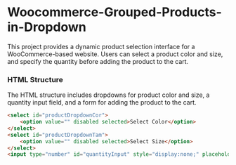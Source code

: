 # Woocommerce-Grouped-Products-in-Dropdown
This project provides a dynamic product selection interface for a WooCommerce-based website. Users can select a product color and size, and specify the quantity before adding the product to the cart.

### HTML Structure

The HTML structure includes dropdowns for product color and size, a quantity input field, and a form for adding the product to the cart.

```html
<select id="productDropdownCor">
    <option value="" disabled selected>Select Color</option>
</select>
<select id="productDropdownTam">
    <option value="" disabled selected>Select Size</option>
</select>
<input type="number" id="quantityInput" style="display:none;" placeholder="Enter quantity" min="1" max="999" step="1" value="1">
